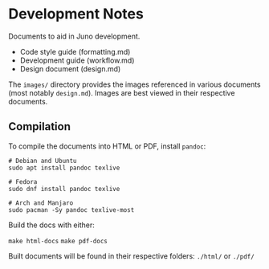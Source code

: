 # Development Notes

Documents to aid in Juno development.

- Code style guide (formatting.md)
- Development guide (workflow.md)
- Design document (design.md)

The `images/` directory provides the images referenced in various documents (most notably `design.md`). Images are best viewed in their respective documents.

## Compilation

To compile the documents into HTML or PDF, install `pandoc`:

```
# Debian and Ubuntu
sudo apt install pandoc texlive

# Fedora
sudo dnf install pandoc texlive

# Arch and Manjaro
sudo pacman -Sy pandoc texlive-most
```

Build the docs with either:

`make html-docs`
`make pdf-docs`

Built documents will be found in their respective folders: `./html/` or `./pdf/`
